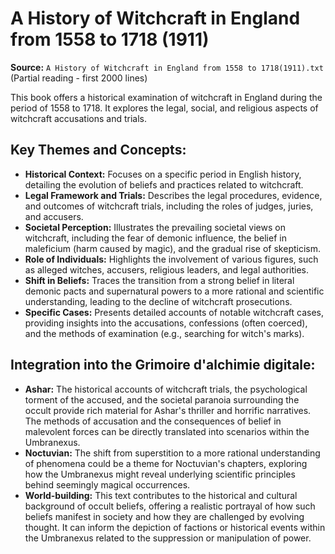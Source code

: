 # A History of Witchcraft in England from 1558 to 1718 (1911)

**Source:** `A History of Witchcraft in England from 1558 to 1718(1911).txt` (Partial reading - first 2000 lines)

This book offers a historical examination of witchcraft in England during the period of 1558 to 1718. It explores the legal, social, and religious aspects of witchcraft accusations and trials.

## Key Themes and Concepts:

*   **Historical Context:** Focuses on a specific period in English history, detailing the evolution of beliefs and practices related to witchcraft.
*   **Legal Framework and Trials:** Describes the legal procedures, evidence, and outcomes of witchcraft trials, including the roles of judges, juries, and accusers.
*   **Societal Perception:** Illustrates the prevailing societal views on witchcraft, including the fear of demonic influence, the belief in maleficium (harm caused by magic), and the gradual rise of skepticism.
*   **Role of Individuals:** Highlights the involvement of various figures, such as alleged witches, accusers, religious leaders, and legal authorities.
*   **Shift in Beliefs:** Traces the transition from a strong belief in literal demonic pacts and supernatural powers to a more rational and scientific understanding, leading to the decline of witchcraft prosecutions.
*   **Specific Cases:** Presents detailed accounts of notable witchcraft cases, providing insights into the accusations, confessions (often coerced), and the methods of examination (e.g., searching for witch's marks).

## Integration into the Grimoire d'alchimie digitale:

*   **Ashar:** The historical accounts of witchcraft trials, the psychological torment of the accused, and the societal paranoia surrounding the occult provide rich material for Ashar's thriller and horrific narratives. The methods of accusation and the consequences of belief in malevolent forces can be directly translated into scenarios within the Umbranexus.
*   **Noctuvian:** The shift from superstition to a more rational understanding of phenomena could be a theme for Noctuvian's chapters, exploring how the Umbranexus might reveal underlying scientific principles behind seemingly magical occurrences.
*   **World-building:** This text contributes to the historical and cultural background of occult beliefs, offering a realistic portrayal of how such beliefs manifest in society and how they are challenged by evolving thought. It can inform the depiction of factions or historical events within the Umbranexus related to the suppression or manipulation of power.
